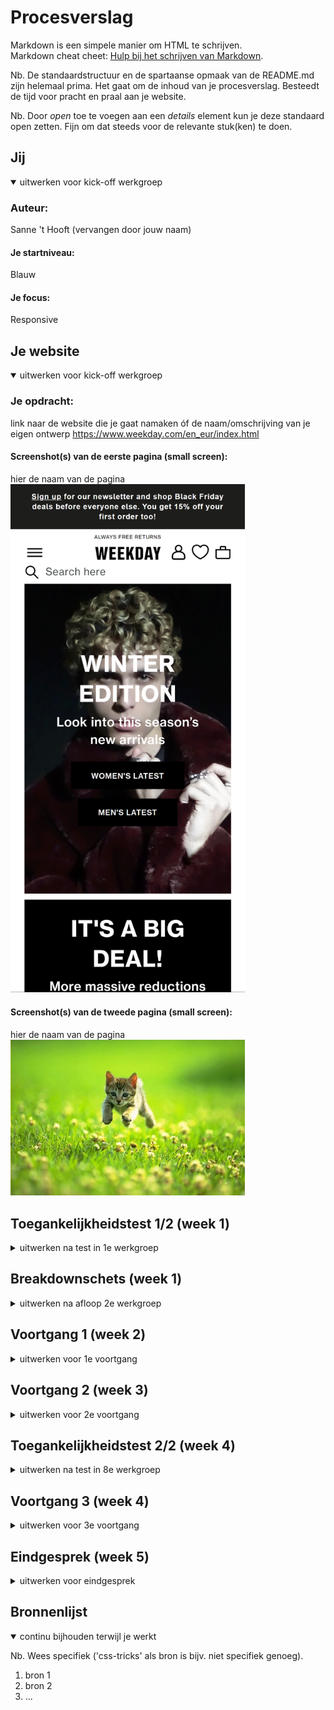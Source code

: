 # Procesverslag
Markdown is een simpele manier om HTML te schrijven.  
Markdown cheat cheet: [Hulp bij het schrijven van Markdown](https://github.com/adam-p/markdown-here/wiki/Markdown-Cheatsheet).

Nb. De standaardstructuur en de spartaanse opmaak van de README.md zijn helemaal prima. Het gaat om de inhoud van je procesverslag. Besteedt de tijd voor pracht en praal aan je website.

Nb. Door *open* toe te voegen aan een *details* element kun je deze standaard open zetten. Fijn om dat steeds voor de relevante stuk(ken) te doen.





## Jij

<details open>
  <summary>uitwerken voor kick-off werkgroep</summary>

  ### Auteur:
  Sanne 't Hooft (vervangen door jouw naam)

  #### Je startniveau:
  Blauw

  #### Je focus:
  Responsive
 
</details>





## Je website

<details open>
  <summary>uitwerken voor kick-off werkgroep</summary>

  ### Je opdracht:
  link naar de website die je gaat namaken óf de naam/omschrijving van je eigen ontwerp
  https://www.weekday.com/en_eur/index.html

  #### Screenshot(s) van de eerste pagina (small screen): 
  hier de naam van de pagina  
  <img src="readme-images/www.weekday.com_en_eur_index.html(iPhone X).png" width="375px" alt="De homepage van Weekday.com">

  #### Screenshot(s) van de tweede pagina (small screen):
  hier de naam van de pagina  
  <img src="readme-images/dummy-plaatje.jpg" width="375px" alt="omschrijving van de pagina">
 
</details>



## Toegankelijkheidstest 1/2 (week 1)

<details>
  <summary>uitwerken na test in 1e werkgroep</summary>

  ### Bevindingen
  Lijst met je bevindingen die in de test naar voren kwamen:
  
  - Apples screenreaders maken gebruik van een eigen vorm van gesture bases navigation. Daardoor wordt de gebruikerservaring compleet op z'n kop gegooid.
  - Mijn gekozen website maakt veel gebruik van alt en de images' content wordt beschreven.
  - Veel "Normale Gestures" werken op een compleet andere manier dan verwacht. 
  - Om te scrollen moet je eerst de scrollbar vinden met de screenreader, om vervolgens te dubbel tappen langs het scherm om zo over de gehele pagina te scrollen.            

  #### Screenreader
  
 - Headers kloppen niet. De Narrator leest niet op hierarchische wijze de content van de pagina op. 
- Geen duidelijke focus state voor de screenreader.
- Teveel items in de Nav, duurt lang om bij de normale content van de pagina te komen.
- Afbeeldingen hebben soms wel alt-tekst en soms niet.

  Oplossing: Stroomlijn de content op de pagina en in de nav. Wat is nodig en wat niet. Ook de hierarchie van de pagina zou aangepast moeten worden om de screenreader op een duidelijke navolgbare manier over de pagina scrollt.



  #### Muis en Toetsenbord 
  
Tab: De website maakt gebruik van een dunne border radius rondom de gefocuste content. Wanneer buttons gefocust zijn komt er een witte lijn omheen die bijna niet te zien is op de witte achtergrond. Ook op groter DOM elementen is de zwarte lijn slecht te zien.
Oplossing: Geef de border is een duidelijker kleur, maak hem iets dikker en geef de border wellicht opvallende border-style.



  #### Motoriek (shocks, elastiekjes)
  
Motorisch gezien is deze website prima te gebruiken.
Er zit veel ruimte tussen de content en dingen zoals buttons en klikbare plaatjes zijn groot


  #### Visueel (brillen, contrast, kleurenblind, dark/light). 
  De website is nog redelijk goed te gebruiken, omdat er sprake is van grote dikgedrukte letters, grote plaatjes en ook grotere buttons. Maar voor de meer uitgebreide content zoals beschrijvingen van kledingstukken is de leesbaarheid wellicht nog wat laag.

Oplossing: Geef de letters iets meer ruimte en grote wanneer er sprake is van een uitgebreider stuk tekst.


</details>



## Breakdownschets (week 1)

<details>
  <summary>uitwerken na afloop 2e werkgroep</summary>

  ### de hele pagina: 
  <img src="readme-images/Breakdown1.png" width="375px" alt="breakdown van de hele pagina">

  ### dynamisch deel (bijv menu): 
  <img src="readme-images/Breakdown2.png" width="375px" alt="breakdown van een dynamisch deel">

  ### wellicht nog een dynamisch deel (bijv filter): 
  <img src="readme-images/dummy-plaatje.jpg" width="375px" alt="breakdown van nog een dynamisch deel">

</details>





## Voortgang 1 (week 2)

<details>
  <summary>uitwerken voor 1e voortgang</summary>

  ### Stand van zaken
Ik had nog wat moeite met opstarten en het volgen van de huiswerk opdrachten, ik heb vooral gekeken naar mijn keuze van website.


  ### Agenda voor meeting
  samen met je groepje opstellen

  | student 1  (Marc)    | student 2  (Aya)        | student 3 (Robin)   | student 4 (Mats)                |
  | ---            | ---                | ---          | ---                             |
  | HTML/CSS feedback  |Eigen website: hoe zijn hier de h'tjes verdeeld (h1, h2, etc.)? |Kun je grid, flexbox en position door elkaar gebruiken? Of kan het ook anders?     | Een plan opstellen ivm huiswerk |
  | Algemeen, Hamburger menu, Github (vullen we het goed in, zoals website link)| dit als er tijd is | Is mijn HTML goed uitgewerkt? Of wat mist er nog of kan beter? | dit wil ik zeker                |
  | ...            | ...                | ...          | ...                             |


  ### Verslag van meeting
  hier na afloop snel de uitkomsten van de meeting vastleggen
DE meeting verliep erg soepel, Ik merk dat ik ook erg veel baat heb bij bij de antwoorden op de vragen van mijn teamleden.
  - punt 1
  - punt 2
  - nog een punt
  - ...

</details>





## Voortgang 2 (week 3)

<details>
  <summary>uitwerken voor 2e voortgang</summary>

  ### Stand van zaken
  Ik ben nu eindelijk begonnen met het opsetten van mijn website, gaat voor nu erg soepel en heb al redelijk wat progressie gemaakt met de eerste pagina. Ook volg ik de huiswerk opdrachten een stuk meer en snap ik deze erg snel.


  ### Agenda voor meeting
  samen met je groepje opstellen

  | student 1  Marc    | student 2 Aya         | student 3 Robin    | student 4        |
  | ---            | ---                | ---          | ---              |
  | Feedback op zijn code  | Je kan de content veranderen zoals bijvoorbeeld een hamburgermenu img naar een kruisje door 'content: url()' in je css te zetten. Alleen hoe doe je dat als je geen url hebt maar een svg afbeelding?            | Code nakijken ivm responsiveness     | Vraag rondom het gebruik van background images.  |
  | en dat ook nog | dit als er tijd is | nog een punt | dit wil ik zeker |
  | ...            | ...                | ...          | ...              |


  ### Verslag van meeting
  DE meeting ging ook weer erg soepel. Eenmaal wanneer wij in de meeting zaten kwamen er wel een stuk meer specifieke vragen naar boven naar het stellen van de eerste vraag, ik leerde er dus ook erg veel van.

  - punt 1
  - punt 2
  - nog een punt
- ...

</details>





## Toegankelijkheidstest 2/2 (week 4)

<details>
  <summary>uitwerken na test in 8e werkgroep</summary>

  ### Bevindingen
  Lijst met je bevindingen die in de test naar voren kwamen (geef ook aan wat er verbeterd is):

  #### Screenreader
  Hier korte omschrijving (met indien nodig afbeeldingen)

  Hier een omschrijving van hoe het opgelost kan worden (met indien nodig afbeeldingen)


  #### Muis en Toetsenbord 
  Hier korte omschrijving (met indien nodig afbeeldingen)

  Hier een omschrijving van hoe het opgelost kan worden (met indien nodig afbeeldingen)


  #### Motoriek (shocks, elastiekjes)
  Hier korte omschrijving (met indien nodig afbeeldingen)

  Hier een omschrijving van hoe het opgelost kan worden (met indien nodig afbeeldingen)


  #### Visueel (brillen, contrast, kleurenblind, dark/light). 
  Hier korte omschrijving (met indien nodig afbeeldingen)

  Hier een omschrijving van hoe het opgelost kan worden (met indien nodig afbeeldingen)

</details>





## Voortgang 3 (week 4)

<details>
  <summary>uitwerken voor 3e voortgang</summary>

  ### Stand van zaken
  Enorm veel progressie gemaakt met het maken van mijn website en ben aan de tweede pagina begonnen, ook wat nieuwe dingen geleerd zoals de scrollsnap property.


  ### Agenda voor meeting
  samen met je groepje opstellen

  | student 1 Marc     | student 2  Aya        | student 3  Robi  | student 4        |
  | ---            | ---                | ---          | ---              |
  | Punt 1 Snel door mijn code website heen kijken. Punt2 Vragen of mijn website voldoende variatie heeft. Punt 3 Mag ik var gebruiken als container rondom tags die wel syntax hebben.  | Aya was helaas ziek | 1. mag ik een class gebruiken om een h1 visually hidden te maken    | Hoe maak een side scroll container, en feedback op code    |
  | en dat ook nog | dit als er tijd is |2. responsiveness op mijn 2e pagina werkt niet helemaal
3. is er genoeg variatie voor het service deel of moet ik nog meer toevoegen | dit wil ik zeker |
  | ...            | ...                |4. waarom ik maar op 1 button kan klikken en de andere buttons dan niet werken terwijl ze hetzelfde doen       | ...              |


  ### Verslag van meeting
Once again erg veel geleerd, Vasilis ging voor Robin wat javascript maken en liet een for while functie zien. erg leerzaam. Ook heb ik meer geleerd over de scrollsnap 
CSS propery
  - punt 1
  - punt 2
  - nog een punt
  - ...

</details>





## Eindgesprek (week 5)

<details>
  <summary>uitwerken voor eindgesprek</summary>

  ### Je uitkomst - karakteristiek screenshots:
  <img src="readme-images/dummy-plaatje.jpg" width="375px" alt="uitomst opdracht 1">


  ### Dit ging goed/Heb ik geleerd: 
  Korte omschrijving met plaatjes

  <img src="readme-images/dummy-plaatje.jpg" width="375px" alt="top">


  ### Dit was lastig/Is niet gelukt:
  Korte omschrijving met plaatjes

  <img src="readme-images/dummy-plaatje.jpg" width="375px" alt="bummer">
</details>





## Bronnenlijst

<details open>
  <summary>continu bijhouden terwijl je werkt</summary>

  Nb. Wees specifiek ('css-tricks' als bron is bijv. niet specifiek genoeg).

  1. bron 1
  2. bron 2
  3. ...

</details>
